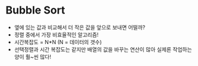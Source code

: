 # Bubble Sort
- 옆에 있는 값과 비교해서 더 작은 값을 앞으로 보내면 어떨까?
- 정렬 중에서 가장 비효율적인 알고리즘!
- 시간복잡도 = N*N (N = 데이터의 갯수)
- 선택정렬과 시간 복잡도는 같지만 배열의 값을 바꾸는 연산이 많아 실제론 작업하는 양이 훨~씬 많다!
